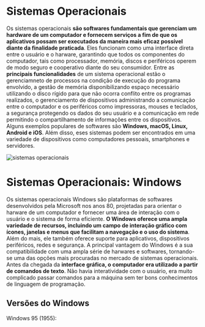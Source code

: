 # Sistemas Operacionais
 Os sistemas operacionais **são softwares fundamentais que gerenciam um hardware de um computador e fornecem serviços a fim de que os aplicativos possam ser executados da maneira mais eficaz possível diante da finalidade praticada**. Eles funcionam como uma interface direta entre o usuário e o harware, garantindo que todos os componentes do computador, tais como processador, memória, discos e periféricos operem de modo seguro e cooperativo diante do seu consumidor. Entre as **principais funcionalidades** de um sistema operacional estão o gerenciamneto de processos na condição de execução do programa envolvido, a gestão de memória disponibilizando espaço necessário utilizando o disco rígido para que não ocorra conflito entre os programas realizados, o gerenciamento de dispositivos administrando a comunicação entre o computador e os periféricos como impressoras, mouses e teclados, a segurança protegendo os dados do seu usuário e a comunicação em rede permitindo o compartilhamento de informações entre os dispositivos. Alguns exemplos populares de softwares são **Windows, macOS, Linux, Android e iOS**. Além disso, eses sistemas podem ser encontrados em uma variedade de dispositivos como computadores pessoais, smartphones e servidores. 

![sistemas operacionais](https://s.zst.com.br/cms-assets/2023/12/o-que-e-sistema-operacional.webp)

# Sistemas Operacionais: Windows
Os sistemas operacionais Windows são plataformas de softwares desenvolvidos pela Microsoft nos anos 80, projetadas para orientar o harware de um computador e fornecer uma área de interação com o usuário e o sistema de forma eficiente. **O Windows oferece uma ampla variedade de recursos, incluindo um campo de interação gráfico com ícones, janelas e menus que facilitam a navegação e o uso do sistema**. Além do mais, ele também oferece suporte para aplicativos, dispositivos periféricos, redes e segurança. A principal vantagem do Windows é a sua compatibilidade com uma ampla série de harwares e softwares, tornando-se uma das opções mais procuradas no mercado de sistemas operacionais. Antes da chegada da **interface gráfica, o computador era utilizado a partir de comandos de texto**. Não havia interatividade com o usuário, era muito complicado passar comandos para a máquina sem ter bons conhecimentos de linguagem de programação. 

## Versões do Windows
Windows 95 (1955):
